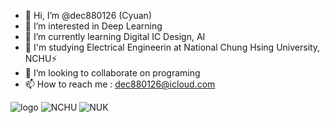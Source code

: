 - 👋 Hi, I’m @dec880126 (Cyuan)
- 👀 I’m interested in Deep Learning
- 🌱 I’m currently learning Digital IC Design, AI
- 🏫 I'm studying Electrical Engineerin at National Chung Hsing University, NCHU⚡️
- 💞️ I’m looking to collaborate on programing
- 📫 How to reach me : <dec880126@icloud.com>

<!---
dec880126/dec880126 is a ✨ special ✨ repository because its `README.md` (this file) appears on your GitHub profile.
You can click the Preview link to take a look at your changes.
--->
![logo](https://user-images.githubusercontent.com/34447298/129414270-e6f7908d-e4db-4e47-b723-4943bb70fab1.png)
![NCHU](https://user-images.githubusercontent.com/34447298/129414288-2a7b3889-bc98-44a3-8355-bfb105128c29.png)
![NUK](https://user-images.githubusercontent.com/34447298/129414294-e39bd8b6-d745-4034-9dee-f06b2c295c2d.png)

